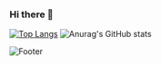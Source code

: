 ### Hi there 👋

<!--
**yujeong811/yujeong811** is a ✨ _special_ ✨ repository because its `README.md` (this file) appears on your GitHub profile.

Here are some ideas to get you started:

- 🔭 I’m currently working on ...
- 🌱 I’m currently learning ...
- 👯 I’m looking to collaborate on ...
- 🤔 I’m looking for help with ...
- 💬 Ask me about ...
- 📫 How to reach me: ...
- 😄 Pronouns: ...
- ⚡ Fun fact: ...
-->

[![Top Langs](https://github-readme-stats.vercel.app/api/top-langs/?username=yujeong811&langs_count=8)](https://github.com/yujeong811/github-readme-stats)
![Anurag's GitHub stats](https://github-readme-stats.vercel.app/api?username=yujeong811&show_icons=true&theme=radical)

![Footer](https://capsule-render.vercel.app/api?type=waving&color=auto&height=200&section=footer)
